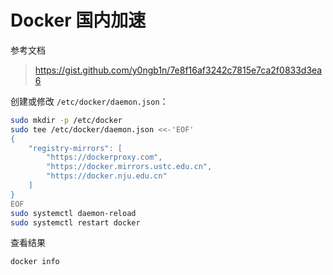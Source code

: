 # Docker 国内加速

参考文档

> https://gist.github.com/y0ngb1n/7e8f16af3242c7815e7ca2f0833d3ea6


创建或修改 `/etc/docker/daemon.json`：

```bash
sudo mkdir -p /etc/docker
sudo tee /etc/docker/daemon.json <<-'EOF'
{
    "registry-mirrors": [
        "https://dockerproxy.com",
        "https://docker.mirrors.ustc.edu.cn",
        "https://docker.nju.edu.cn"
    ]
}
EOF
sudo systemctl daemon-reload
sudo systemctl restart docker
```

查看结果

```bash
docker info
```